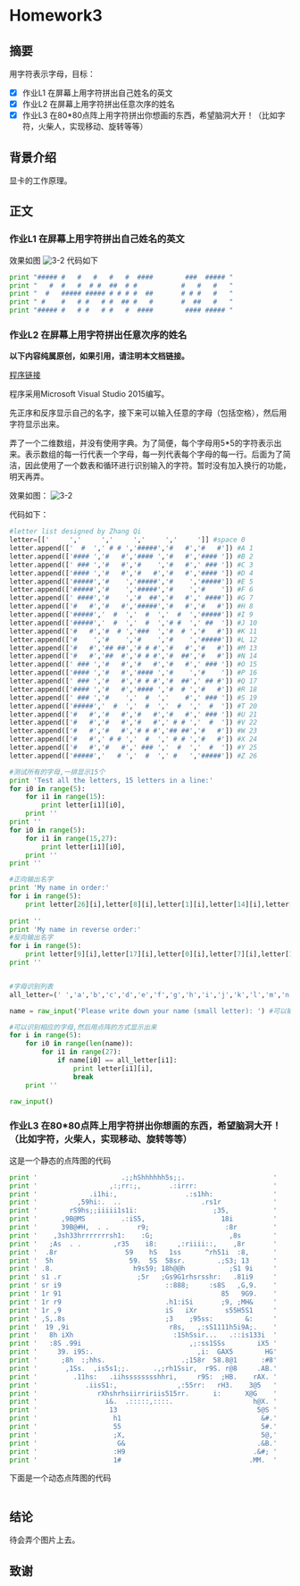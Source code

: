 # Homework3
## 摘要

用字符表示字母，目标：
 
- [x] 作业L1 在屏幕上用字符拼出自己姓名的英文
- [x] 作业L2 在屏幕上用字符拼出任意次序的姓名
- [x] 作业L3 在80*80点阵上用字符拼出你想画的东西，希望脑洞大开！（比如字符，火柴人，实现移动、旋转等等）

## 背景介绍
  显卡的工作原理。
  
## 正文
### 作业L1 在屏幕上用字符拼出自己姓名的英文
效果如图
![3-2](https://raw.githubusercontent.com/newton2ndlaw/computationalphysics_N2013301510086/master/Homework3/Homework3-1.png)
代码如下
```python
print "##### #   #   #   #   #  ####        ###  ##### "
print "   #  #   #  # #  ##  # #           #   #   #   "
print "  #   ##### ##### # # # #  ##       # # #   #   "
print " #    #   # #   # #  ## #   #       #  ##   #   "
print "##### #   # #   # #   #  ####        #### ##### "
```


### 作业L2 在屏幕上用字符拼出任意次序的姓名
**以下内容纯属原创，如果引用，请注明本文档链接。**

[程序链接](https://github.com/newton2ndlaw/computationalphysics_N2013301510086/blob/master/Homework3-2.py)

程序采用Microsoft Visual Studio 2015编写。

先正序和反序显示自己的名字，接下来可以输入任意的字母（包括空格），然后用字符显示出来。

弄了一个二维数组，并没有使用字典。为了简便，每个字母用5*5的字符表示出来。表示数组的每一行代表一个字母，每一列代表每个字母的每一行。后面为了简洁，因此使用了一个数表和循环进行识别输入的字符。暂时没有加入换行的功能，明天再弄。

效果如图：
![3-2](https://raw.githubusercontent.com/newton2ndlaw/computationalphysics_N2013301510086/master/Homework3/Homework3-2.png)

代码如下：
```python
#letter list designed by Zhang Qi
letter=[['     ','     ','     ','     ','     ']] #space 0
letter.append(['  #  ',' # # ','#####','#   #','#   #']) #A 1
letter.append(['#### ','#   #','#### ','#   #','#### ']) #B 2
letter.append([' ### ','#   #','#    ','#   #',' ### ']) #C 3
letter.append(['#### ','#   #','#   #','#   #','#### ']) #D 4
letter.append(['#####','#    ','#####','#    ','#####']) #E 5
letter.append(['#####','#    ','#####','#    ','#    ']) #F 6
letter.append([' ####','#    ','#  ##','#   #',' ####']) #G 7
letter.append(['#   #','#   #','#####','#   #','#   #']) #H 8
letter.append(['#####','  #  ','  #  ','  #  ','#####']) #I 9
letter.append(['#####','  #  ','  #  ','# #  ',' ##  ']) #J 10
letter.append(['#   #','#  # ','###  ','#  # ','#   #']) #K 11
letter.append(['#    ','#    ','#    ','#    ','#####']) #L 12
letter.append(['#   #','## ##','# # #','#   #','#   #']) #M 13
letter.append(['#   #','##  #','# # #','#  ##','#   #']) #N 14
letter.append([' ### ','#   #','#   #','#   #',' ### ']) #O 15
letter.append(['#### ','#   #','#### ','#    ','#    ']) #P 16
letter.append([' ### ','#   #','# # #','#  ##',' ## #']) #Q 17
letter.append(['#### ','#   #','#### ','#  # ','#   #']) #R 18
letter.append([' ### ','#    ','  #  ','    #',' ### ']) #S 19
letter.append(['#####','  #  ','  #  ','  #  ','  #  ']) #T 20
letter.append(['#   #','#   #','#   #','#   #',' ### ']) #U 21
letter.append(['#   #','#   #','#   #',' # # ','  #  ']) #V 22
letter.append(['#   #','#   #','# # #','## ##','#   #']) #W 23
letter.append(['#   #',' # # ','  #  ',' # # ','#   #']) #X 24
letter.append(['#   #','#   #',' ### ','  #  ','  #  ']) #Y 25
letter.append(['#####','   # ','  #  ',' #   ','#####']) #Z 26

#测试所有的字母,一排显示15个
print 'Test all the letters, 15 letters in a line:'
for i0 in range(5):
    for i1 in range(15):
        print letter[i1][i0],
    print ''
print ''
for i0 in range(5):
    for i1 in range(15,27):
        print letter[i1][i0],
    print ''
print ''

#正向输出名字
print 'My name in order:'
for i in range(5):
    print letter[26][i],letter[8][i],letter[1][i],letter[14][i],letter[7][i],letter[0][i],letter[17][i],letter[9][i]
    
print ''
print 'My name in reverse order:'
#反向输出名字
for i in range(5):
    print letter[9][i],letter[17][i],letter[0][i],letter[7][i],letter[14][i],letter[1][i],letter[8][i],letter[26][i]
print ''


#字母识别列表
all_letter=(' ','a','b','c','d','e','f','g','h','i','j','k','l','m','n','o','p','q','r','s','t','u','v','w','x','y','z')

name = raw_input('Please write down your name (small letter): ') #可以输入任意的小写字母,包括空格

#可以识别相应的字母,然后用点阵的方式显示出来
for i in range(5):
    for i0 in range(len(name)):
        for i1 in range(27):
            if name[i0] == all_letter[i1]:
                print letter[i1][i],
                break
    print ''

raw_input()
```

### 作业L3 在80*80点阵上用字符拼出你想画的东西，希望脑洞大开！（比如字符，火柴人，实现移动、旋转等等）
这是一个静态的点阵图的代码
```python
print '                     .;;hShhhhhh5s;;.                      '
print '                  ,:;rr:;,       .:irrr:                   '
print '             .i1hi:,                 .:s1hh:               '
print '          ,59hi:.  ..                    .rs1r             '
print '        rS9hs;;iiiii1s1i:                   ;35,           '
print '      ,9B@MS         .:iS5,                   18i          '
print '      39B@#H,  . .       r9;                   :8r         '
print '    ,3sh33hrrrrrrrsh1:    :G;                   ,8s        '
print '   ;As  . .        ,r35    i8:     ,:riiii::,    ,8r       '
print '  .8r                 59    hS   1ss      ^rh51i  :8,      '
print '  5h                   59.  5S  58sr.        .;S3; 13      '
print ' .8.                    h9s59; 18h@@h           ;S1 9i     '    
print ' s1 .r                   ;5r   ;Gs9G1rhsrsshr:   .81i9     '    
print ' sr i9                          ::888;     :s8S   ,G,9.    '    
print ' 1r 91                                        85   9G9.    '    
print ' 1r r9                          .h1:iSi       ;9, ;MH&     '    
print ' 1r ,9                          iS   iXr       s55H5S1     '    
print ' ,S,.8s                         ;3    ;95ss:        &:     '    
print '  19 ,9i                         r8s,   ,:sS1111h5i9A;.    '    
print '   8h iXh                         :1ShSsir...   .::is133i  '    
print '   :8S .99i                           ,;:ss1SSs        iX5 '    
print '     39. i9S:.                          ,i:  GAX5        HG'   
print '      ;8h  :;hhs.                   .;158r  58.8@1      :#8'   
print '       ,1Ss.  ,is5s1;;.      .,;rh1Ssir,  r9S. r@8     .AB.'   
print '         .11hs:   .iihsssssssshhri,     r9S:  ;HB.    rAX. '   
print '            .iisS1:,               ,:55rr:   rH3.    3@5   '   
print '               rXhshrhsiirririis515rr.      i:      X@G    '  
print '                 i&.  .:::::,::::.                    h@X. '   
print '                  13                                   5@S '   
print '                   h1                                   &#.'   
print '                   55                                   5#.'   
print '                   ;X,                                  5@,'   
print '                    G&                                 .&B.'   
print '                   :H9                                .&#; '   
print '                   1#                                .MM.  '   
```
下面是一个动态点阵图的代码
```python
```
## 结论

待会弄个图片上去。

## 致谢
